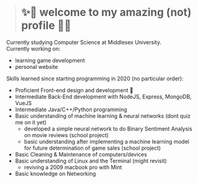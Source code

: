 <!--
**gablmao/gablmao** is a ✨ _special_ ✨ repository because its `README.md` (this file) appears on your GitHub profile.
-->
> # ✨👋 welcome to my amazing (not) profile 👋✨

Currently studying Computer Science at Middlesex University.  
Currently working on:
- learning game development
- personal website

Skills learned since starting programming in 2020 (no particular order):
- Proficient Front-end design and development 📝
- Intermediate Back-End development with NodeJS, Express, MongoDB, VueJS
- Intermediate Java/C++/Python programming
- Basic understanding of machine learning & neural networks (dont quiz me on it yet)
  - developed a simple neural network to do Binary Sentiment Analysis on movie reviews (school project)
  - basic understanding after implementing a machine learning model for future determination of game sales (school project)
- Basic Cleaning & Maintenance of computers/devices
- Basic understanding of Linux and the Terminal (might revisit)
  - reviving a 2009 macbook pro with Mint
- Basic knowledge on Networking
